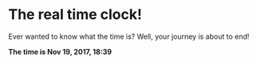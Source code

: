 # The real time clock!

Ever wanted to know what the time is? Well, your journey is about to end!

**The time is Nov 19, 2017, 18:39**